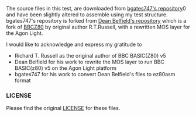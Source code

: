 The source files in this test, are downloaded from [bgates747's repository](https://github.com/bgates747/agon-bbc-basic-v-ez80asm)0 and have been slightly altered to assemble using my test structure. bgates747's repository is forked from [Dean Belfield's repository](https://github.com/breakintoprogram/agon-bbc-basic-v) which is a fork of [BBCZ80](https://github.com/rtrussell/BBCZ80) by original author R.T.Russell, with a rewritten MOS layer for the Agon Light.

I would like to acknowledge and express my gratitude to
- Richard T. Russell as the original author of BBC BASIC(Z80) v5
- Dean Belfield for his work to rewrite the MOS layer to run BBC BASIC(z80) v5 on the Agon Light platform
- bgates747 for his work to convert Dean Belfield's files to ez80asm format

### LICENSE
Please find the original [LICENSE](tests/licence.txt) for these files.
